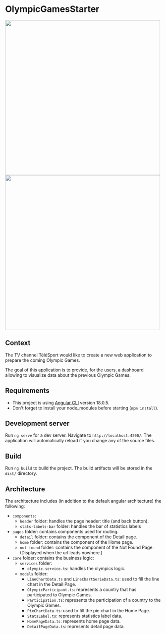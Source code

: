 # OlympicGamesStarter
<img src="https://github.com/magicfinger96/Developpez-le-front-end-en-utilisant-Angular/assets/23461686/79703304-c38c-4561-9707-033ba20ae3e4" width="500">
<img src="https://github.com/magicfinger96/Developpez-le-front-end-en-utilisant-Angular/assets/23461686/e7ae3dcb-507c-4273-ba8e-0bd16ccc22c4" width="500">

## Context
The TV channel TéléSport would like to create a new web application to prepare the coming Olympic Games.

The goal of this application is to provide, for the users, a dashboard allowing to visualize data about the previous Olympic Games.

## Requirements
- This project is using [Angular CLI](https://github.com/angular/angular-cli) version 18.0.5.
- Don't forget to install your node_modules before starting (`npm install`).

## Development server

Run `ng serve` for a dev server. Navigate to `http://localhost:4200/`. The application will automatically reload if you change any of the source files.

## Build

Run `ng build` to build the project. The build artifacts will be stored in the `dist/` directory.

## Architecture

The architecture includes (in addition to the default angular architecture) the following:
- `components`:
  - `header` folder: handles the page header: title (and back button).
  - `stats-labels-bar` folder: handles the bar of statistics labels
- `pages` folder: contains components used for routing.
  - `detail` folder: contains the component of the Detail page.
  - `home` folder: contains the component of the Home page.
  - `not-found` folder: contains the component of the Not Found Page. (Displayed when the url leads nowhere.)
- `core` folder: contains the business logic:
  - `services` folder:
    - `olympic.service.ts`: handles the olympics logic.
  - `models` folder:
    - `LineChartData.ts` and `LineChartSerieData.ts`: used to fill the line chart in the Detail Page.
    - `OlympicParticipant.ts`: represents a country that has participated to Olympic Games.
    - `Participation.ts`: represents the participation of a country to the Olympic Games.
    - `PieChartData.ts`: used to fill the pie chart in the Home Page.
    - `StatsLabel.ts`: represents statistics label data.
    - `HomePageData.ts`: represents home page data.
    - `DetailPageData.ts`: represents detail page data.
